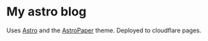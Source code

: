 # My astro blog

Uses [Astro](https://astro.build/) and the [AstroPaper](https://github.com/ForbiddenShadow/astro-blog) theme. Deployed to cloudflare pages.

